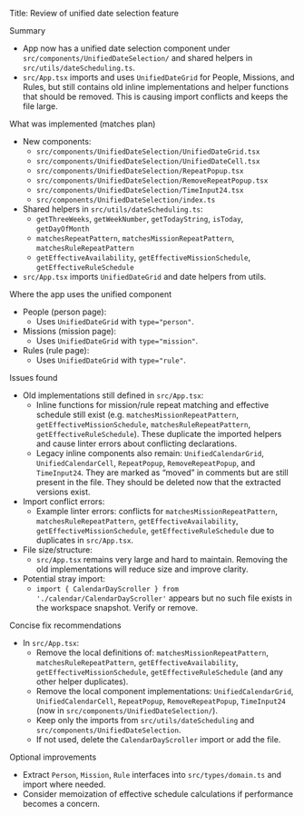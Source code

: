 Title: Review of unified date selection feature

Summary
- App now has a unified date selection component under `src/components/UnifiedDateSelection/` and shared helpers in `src/utils/dateScheduling.ts`.
- `src/App.tsx` imports and uses `UnifiedDateGrid` for People, Missions, and Rules, but still contains old inline implementations and helper functions that should be removed. This is causing import conflicts and keeps the file large.

What was implemented (matches plan)
- New components:
  - `src/components/UnifiedDateSelection/UnifiedDateGrid.tsx`
  - `src/components/UnifiedDateSelection/UnifiedDateCell.tsx`
  - `src/components/UnifiedDateSelection/RepeatPopup.tsx`
  - `src/components/UnifiedDateSelection/RemoveRepeatPopup.tsx`
  - `src/components/UnifiedDateSelection/TimeInput24.tsx`
  - `src/components/UnifiedDateSelection/index.ts`
- Shared helpers in `src/utils/dateScheduling.ts`:
  - `getThreeWeeks`, `getWeekNumber`, `getTodayString`, `isToday`, `getDayOfMonth`
  - `matchesRepeatPattern`, `matchesMissionRepeatPattern`, `matchesRuleRepeatPattern`
  - `getEffectiveAvailability`, `getEffectiveMissionSchedule`, `getEffectiveRuleSchedule`
- `src/App.tsx` imports `UnifiedDateGrid` and date helpers from utils.

Where the app uses the unified component
- People (person page):
  - Uses `UnifiedDateGrid` with `type="person"`.
- Missions (mission page):
  - Uses `UnifiedDateGrid` with `type="mission"`.
- Rules (rule page):
  - Uses `UnifiedDateGrid` with `type="rule"`.

Issues found
- Old implementations still defined in `src/App.tsx`:
  - Inline functions for mission/rule repeat matching and effective schedule still exist (e.g. `matchesMissionRepeatPattern`, `getEffectiveMissionSchedule`, `matchesRuleRepeatPattern`, `getEffectiveRuleSchedule`). These duplicate the imported helpers and cause linter errors about conflicting declarations.
  - Legacy inline components also remain: `UnifiedCalendarGrid`, `UnifiedCalendarCell`, `RepeatPopup`, `RemoveRepeatPopup`, and `TimeInput24`. They are marked as “moved” in comments but are still present in the file. They should be deleted now that the extracted versions exist.
- Import conflict errors:
  - Example linter errors: conflicts for `matchesMissionRepeatPattern`, `matchesRuleRepeatPattern`, `getEffectiveAvailability`, `getEffectiveMissionSchedule`, `getEffectiveRuleSchedule` due to duplicates in `src/App.tsx`.
- File size/structure:
  - `src/App.tsx` remains very large and hard to maintain. Removing the old implementations will reduce size and improve clarity.
- Potential stray import:
  - `import { CalendarDayScroller } from './calendar/CalendarDayScroller'` appears but no such file exists in the workspace snapshot. Verify or remove.

Concise fix recommendations
- In `src/App.tsx`:
  - Remove the local definitions of: `matchesMissionRepeatPattern`, `matchesRuleRepeatPattern`, `getEffectiveAvailability`, `getEffectiveMissionSchedule`, `getEffectiveRuleSchedule` (and any other helper duplicates).
  - Remove the local component implementations: `UnifiedCalendarGrid`, `UnifiedCalendarCell`, `RepeatPopup`, `RemoveRepeatPopup`, `TimeInput24` (now in `src/components/UnifiedDateSelection/`).
  - Keep only the imports from `src/utils/dateScheduling` and `src/components/UnifiedDateSelection`.
  - If not used, delete the `CalendarDayScroller` import or add the file.

Optional improvements
- Extract `Person`, `Mission`, `Rule` interfaces into `src/types/domain.ts` and import where needed.
- Consider memoization of effective schedule calculations if performance becomes a concern.


